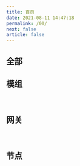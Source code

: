 ```yaml
---
title: 首页
date: 2021-08-11 14:47:18
permalink: /00/
next: false
article: false
---
```


## 全部
<products />

## 模组
<br />
<products :tags="['module']" />

## 网关
<br />
<products :tags="['gateway']" />

## 节点
<br />
<products :tags="['node']" />
